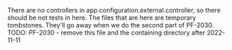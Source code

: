 There are no controllers in app.configuration.external.controller, so there should be not tests in here.
The files that are here are temporary tombstones. They'll go away when we do the second part of PF-2030.
TODO: PF-2030 - remove this file and the containing directory after 2022-11-11
